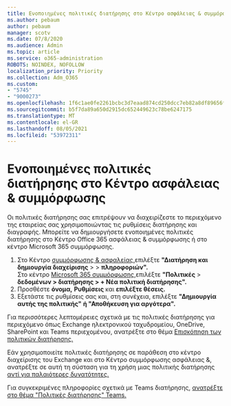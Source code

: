 ```yaml
---
title: Ενοποιημένες πολιτικές διατήρησης στο Κέντρο ασφάλειας & συμμόρφωσης
ms.author: pebaum
author: pebaum
manager: scotv
ms.date: 07/8/2020
ms.audience: Admin
ms.topic: article
ms.service: o365-administration
ROBOTS: NOINDEX, NOFOLLOW
localization_priority: Priority
ms.collection: Adm_O365
ms.custom:
- "5745"
- "9000273"
ms.openlocfilehash: 1f6c1ae0fe2261bcbc3d7eaad874cd250dcc7eb82a8df89656fec9d5e60843ca
ms.sourcegitcommit: b5f7da89a650d2915dc652449623c78be6247175
ms.translationtype: MT
ms.contentlocale: el-GR
ms.lasthandoff: 08/05/2021
ms.locfileid: "53972311"
---
```

# <a name="unified-retention-policies-in-the-security--compliance-center"></a>Ενοποιημένες πολιτικές διατήρησης στο Κέντρο ασφάλειας & συμμόρφωσης

Οι πολιτικές διατήρησης σας επιτρέψουν να διαχειρίζεστε το περιεχόμενο της εταιρείας σας χρησιμοποιώντας τις ρυθμίσεις διατήρησης και διαγραφής. Μπορείτε να δημιουργήσετε ενοποιημένες πολιτικές διατήρησης στο Κέντρο Office 365 ασφάλειας & συμμόρφωσης ή στο κέντρο Microsoft 365 συμμόρφωσης. 

1. Στο Κέντρο [συμμόρφωσης & ασφαλείας,](https://go.microsoft.com/fwlink/p/?linkid=2077143)επιλέξτε **"Διατήρηση και δημιουργία διαχείρισης**  >    >  **πληροφοριών".** <br/>
    Στο κέντρο [Microsoft 365 συμμόρφωσης,](https://go.microsoft.com/fwlink/p/?linkid=2077149)επιλέξτε **"Πολιτικές**  >  **δεδομένων > διατήρησης > + Νέα πολιτική διατήρησης".**
2. Προσθέστε **όνομα,** **Ρυθμίσεις** και **επιλέξτε θέσεις.**
3. Εξετάστε τις ρυθμίσεις σας και, στη συνέχεια, επιλέξτε **"Δημιουργία αυτής της πολιτικής"** **ή "Αποθήκευση για αργότερα".**  
      
Για περισσότερες λεπτομέρειες σχετικά με τις πολιτικές διατήρησης για περιεχόμενο όπως Exchange ηλεκτρονικού ταχυδρομείου, OneDrive, SharePoint και Teams περιεχομένου, ανατρέξτε στο θέμα [Επισκόπηση των πολιτικών διατήρησης.](https://go.microsoft.com/fwlink/?linkid=2127785)  
    
Εάν χρησιμοποιείτε πολιτικές διατήρησης σε παράθεση στο κέντρο διαχείρισης του Exchange και στο Κέντρο συμμόρφωσης ασφάλειας &, ανατρέξτε σε αυτή τη σύσταση για τη χρήση μιας πολιτικής διατήρησης [αντί για παλαιότερες δυνατότητες.](/microsoft-365/compliance/retention-policies#use-a-retention-policy-instead-of-older-features)  
    
Για συγκεκριμένες πληροφορίες σχετικά με Teams διατήρησης, [ανατρέξτε στο θέμα "Πολιτικές διατήρησης" Teams.](/microsoftteams/retention-policies)
